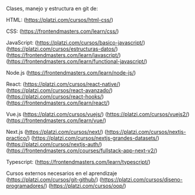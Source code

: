 
Clases, manejo y estructura en git de:
 
HTML:
(https://platzi.com/cursos/html-css/)

CSS:
(https://frontendmasters.com/learn/css/)

JavaScript:
(https://platzi.com/cursos/basico-javascript/)
(https://platzi.com/cursos/estructuras-datos/)
(https://frontendmasters.com/learn/javascript/)
(https://frontendmasters.com/learn/functional-javascript/)

Node.js 
(https://frontendmasters.com/learn/node-js/)

React: 
(https://platzi.com/cursos/react-native/)
(https://platzi.com/cursos/react-avanzado/)
(https://platzi.com/cursos/react-hooks/)
(https://frontendmasters.com/learn/react/)

Vue.js
(https://platzi.com/cursos/vuejs/)
(https://platzi.com/cursos/vuejs2/)
(https://frontendmasters.com/learn/vue/)

Next.js
(https://platzi.com/cursos/next/)
(https://platzi.com/cursos/nextjs-practico/)
(https://platzi.com/cursos/nextjs-grandes-datasets/)
(https://platzi.com/cursos/nextjs-auth/)
(https://frontendmasters.com/courses/fullstack-app-next-v2/)

Typescript:
(https://frontendmasters.com/learn/typescript/)

Cursos externos necesarios en el aprendizaje 
(https://platzi.com/cursos/git-github/)
(https://platzi.com/cursos/diseno-programadores/)
(https://platzi.com/cursos/oop/)
